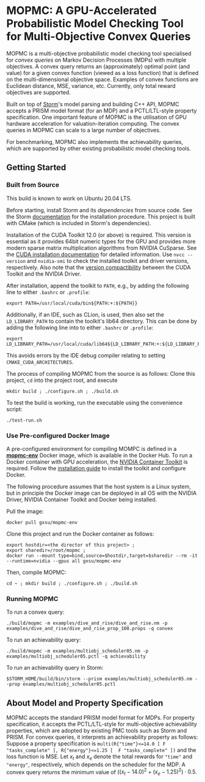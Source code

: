 # MOPMC: A GPU-Accelerated Probabilistic Model Checking Tool for Multi-Objective Convex Queries

MOPMC is a multi-objective probabilistic model checking tool specialised for _convex queries_ on 
Markov Decision Processes (MDPs) with multiple objectives.
A convex query returns an (approximately) optimal point (and value) for a given convex function (viewed as a loss function) 
that is defined on the multi-dimensional objective space.
Examples of convex functions are Euclidean distance, MSE, variance, etc.
Currently, only total reward objectives are supported.


Built on top of [Storm](https://www.stormchecker.org)'s model parsing and building C++ API, 
MOPMC accepts a PRISM model format (for an MDP) and a PCTL/LTL-style property specification.
One important feature of MOPMC is the utilisation of GPU hardware acceleration for valuation-iteration computing.
The convex queries in MOPMC can scale to a large number of objectives.

For benchmarking, MOPMC also implements the achievability queries, which are supported by other existing probabilistic model checking tools.


## Getting Started

### Built from Source

This build is known to work on Ubuntu 20.04 LTS.

Before starting, install Storm and its _dependencies_ from source code. See the Storm [documentation](https://www.stormchecker.org/documentation/obtain-storm/build.html) for the installation procedure.
This project is built with CMake (which is included in Storm's dependencies).

<!-- This project uses cmake which should be bundled with Ninja. If Ninja is available you will be able
to make use of the convenient configurations and build script.-->

Installation of the CUDA Toolkit 12.0 (or above) is required.
This version is essential as it provides 64bit numeric types for the GPU and provides more modern
sparse matrix multiplication algorithms from NVIDIA CuSparse.
See the [CUDA installation documentation](https://docs.nvidia.com/cuda/cuda-installation-guide-linux/) for detailed information.
Use `nvcc --version` and `nvidia-smi` to check the installed toolkit and driver versions, respectively. Also note that the [version compactibility](https://docs.nvidia.com/deploy/cuda-compatibility/#minor-version-compatibility) between the CUDA Toolkit and the NVIDIA Driver.
<!--
```
+---------------------------------------------------------------------------------------+
| NVIDIA-SMI 525.125.06             Driver Version: 525.125.06   CUDA Version: 12.2     |
+-----------------------------------------+----------------------+----------------------+
```
-->

After installation, append the toolkit to `PATH`, e.g., by adding the following line to either `.bashrc` or `.profile`:

```shell
export PATH=/usr/local/cuda/bin${PATH:+:${PATH}}
```

Additionally, if an IDE, such as CLion, is used, then also set the `LD_LIBRARY_PATH` to contain the toolkit's lib64 directory. This can be done by adding the following line into to  either `.bashrc` or `.profile`:
```shell
export LD_LIBRARY_PATH=/usr/local/cuda/lib64${LD_LIBRARY_PATH:+:${LD_LIBRARY_PATH}}
```
This avoids errors by the IDE debug compiler relating to setting `CMAKE_CUDA_ARCHITECTURES`.

The process of compiling MOPMC from the source is as follows:
Clone this project, `cd` into the project root, and execute

```shell
mkdir build ; ./configure.sh ; ./build.sh
```
To test the	 build is working, run the executable using the convenience script:
```shell
./test-run.sh
```
### Use Pre-configured Docker Image
A pre-configured environment for compiling MOMPC is defined in a [__mopmc-env__](https://hub.docker.com/r/gxsu/mopmc-env) 
Docker image, which is available in the Docker Hub.
To run a Docker container with GPU acceleration, the 
[NVIDIA Container Toolkit](https://docs.nvidia.com/datacenter/cloud-native/container-toolkit/latest/index.html) is required.
Follow the 
[installation guide](https://docs.nvidia.com/datacenter/cloud-native/container-toolkit/latest/install-guide.html)
to install the toolkit and configure Docker.

The following procedure assumes that the host system is a Linux system, but in principle the Docker image can be deployed in all OS with the NVIDIA Driver,
NVIDIA Container Toolkit and Docker being installed.

Pull the image:
```shell
docker pull gxsu/mopmc-env
```
Clone this project and run the Docker container as follows:
```shell
export hostdir=<the director of this project> ;
export sharedir=/root/mopmc ;
docker run --mount type=bind,source=$hostdir,target=$sharedir --rm -it --runtime=nvidia --gpus all gxsu/mopmc-env
```
Then, compile MOPMC:
```shell
cd ~ ; mkdir build ; ./configure.sh ; ./build.sh
```

### Running MOPMC
To run a convex query:
```shell
./build/mopmc -m examples/dive_and_rise/dive_and_rise.nm -p examples/dive_and_rise/dive_and_rise_prop_100.props -q convex 
```
To run an achievability query:
```shell
./build/mopmc -m examples/multiobj_scheduler05.nm -p examples/multiobj_scheduler05.pctl -q achievability
```
To run an achievability query in Storm:
```shell
$STORM_HOME/build/bin/storm --prism examples/multiobj_scheduler05.nm --prop examples/multiobj_scheduler05.pctl
```

## About Model and Property Specification
MOPMC accepts the standard PRISM model format for MDPs. For property specification, 
it accepts the PCTL/LTL-style for multi-objective achievability properties, 
which are adopted by existing PMC tools such as Storm and PRISM. 
For convex queries, it interprets an achievability property as follows: 
Suppose a property specification is 
```multi(R{"time"}<=14.0 [ F "tasks_complete" ], R{"energy"}<=1.25 [  F "tasks_complete" ])```
and the loss function is MSE.
Let $x_t$ and $x_e$ denote the total rewards for `"time"` and `"energy"`, respectively, 
which depends on the scheduler for the MDP.
A convex query returns the minimum value of $((x_t-14.0)^2 + (x_e-1.25)^2)\cdot 0.5$. 
